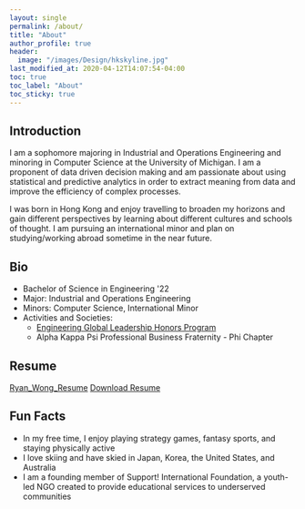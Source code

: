 ```yaml
---
layout: single
permalink: /about/
title: "About"
author_profile: true
header:
  image: "/images/Design/hkskyline.jpg"
last_modified_at: 2020-04-12T14:07:54-04:00
toc: true
toc_label: "About"
toc_sticky: true
---
```


## Introduction

I am a sophomore majoring in Industrial and Operations Engineering and minoring in Computer Science at the University of Michigan. I am a proponent of data driven decision making and am passionate about using statistical and predictive analytics in order to extract meaning from data and improve the efficiency of complex processes.

I was born in Hong Kong and enjoy travelling to broaden my horizons and gain different perspectives by learning about different cultures and schools of thought. I am pursuing an international minor and plan on studying/working abroad sometime in the near future.

## Bio

* Bachelor of Science in Engineering '22
* Major: Industrial and Operations Engineering
* Minors: Computer Science, International Minor
* Activities and Societies:
  * [Engineering Global Leadership Honors Program](https://honors.engin.umich.edu/egl/)
  * Alpha Kappa Psi Professional Business Fraternity - Phi Chapter

## Resume

[Ryan_Wong_Resume](https://drive.google.com/file/d/16xq9qhqCw8WQrdQfiwXmV3zs8zcD6CF5/view?usp=sharing)
<a href="/Resume/resume.pdf" class="btn btn--success" download>Download Resume</a>

## Fun Facts

* In my free time, I enjoy playing strategy games, fantasy sports, and staying physically active
* I love skiing and have skied in Japan, Korea, the United States, and Australia
* I am a founding member of Support! International Foundation, a youth-led NGO created to provide educational services to underserved communities
